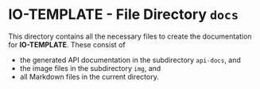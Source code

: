 # IO-TEMPLATE - File Directory **`docs`**

This directory contains all the necessary files to create the documentation for **IO-TEMPLATE**. 
These consist of 

- the generated API documentation in the subdirectory `api-docs`, and
- the image files in the subdirectory `img`, and
- all Markdown files in the current directory.
